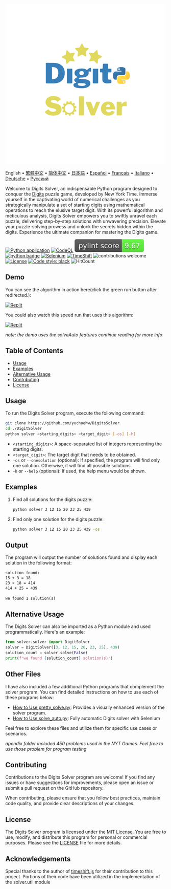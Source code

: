 <p align="center">
    <picture>
      <img 
        src="https://raw.githubusercontent.com/yuchuehw/DigitsSolver/main/new_logo.png" 
        alt="Digits Solver icon"
        width="500"
       />
    </picture>
<p>

English
 • [繁體中文](readme/README_zh-TW.md)
 • [简体中文](readme/README_zh-CN.md)
 • [日本語](readme/README_ja.md)
 • [Español](readme/README_es.md)
 • [Français](readme/README_fr.md)
 • [Italiano](readme/README_it.md)
 • [Deutsche](readme/README_de.md)
 • [Русский](readme/README_ru.md)

Welcome to Digits Solver, an indispensable Python program designed to conquer the [Digits](https://www.nytimes.com/games/digits) puzzle game, developed by New York Time. Immerse yourself in the captivating world of numerical challenges as you strategically manipulate a set of starting digits using mathematical operations to reach the elusive target digit. With its powerful algorithm and meticulous analysis, Digits Solver empowers you to swiftly unravel each puzzle, delivering step-by-step solutions with unwavering precision. Elevate your puzzle-solving prowess and unlock the secrets hidden within the digits. Experience the ultimate companion for mastering the Digits game.

[![Python application](actions/workflows/python-app.yml/badge.svg)](actions/workflows/python-app.yml)
[![CodeQL](actions/workflows/github-code-scanning/codeql/badge.svg)](actions/workflows/github-code-scanning/codeql)
[![PyLint Score](https://raw.githubusercontent.com/yuchuehw/DigitsSolver/main/pylint_badge.svg)](pylint.out)
<br>
[![python badge](https://img.shields.io/badge/Python-3776AB?style=flat&for-the-badge&logo=python&logoColor=white)](https://www.python.org/)
[![Selenium](https://img.shields.io/badge/Selenium-grey.svg?style=flat&logo=selenium)](https://www.selenium.dev/)
[![TimeShift](https://img.shields.io/badge/TimeShift.js-grey.svg?style=flat&logo=javascript)](https://github.com/plaa/TimeShift-js)
![contributions welcome](https://img.shields.io/badge/contributions-welcome-brightgreen.svg?style=flat&color=pink)
[![License](https://img.shields.io/github/license/yuchuehw/DigitsSolver?style=flat&color=yellow)](LICENSE.md)
[![Code style: black](https://img.shields.io/badge/code%20style-black-000000.svg)](https://github.com/psf/black)
![HitCount](https://hits.dwyl.com/yuchuehw/DigitsSolver.svg?style=flat)

## Demo
You can see the algorithm in action here(click the green run button after redirected.):

[![Replit](https://img.shields.io/badge/DEMO-REPL.IT-purple.svg?style=flat&logo=replit)](https://replit.com/@yuchuehw/DigitsSolver)

You could also watch this speed run that uses this algorithm:

[![Replit](https://img.shields.io/badge/DEMO-YOUTUBE-purple.svg?style=flat&logo=youtube)](https://www.youtube.com/watch?v=se2OdZnEHHA)

*note: the demo uses the solveAuto features continue reading for more info*
## Table of Contents
- [Usage](#usage)
- [Examples](#examples)
- [Alternative Usage](#alternative-usage)
- [Contributing](#contributing)
- [License](#license)


## Usage

To run the Digits Solver program, execute the following command:

```bash
git clone https://github.com/yuchuehw/DigitsSolver
cd ./DigitSolver
python solver <starting_digits> <target_digit> [-os] [-h]
```

- `<starting_digits>`: A space-separated list of integers representing the starting digits.
- `<target_digit>`: The target digit that needs to be obtained.
- `-os` or `--onesolution` (optional): If specified, the program will find only one solution. Otherwise, it will find all possible solutions.
- -`h` or `--help` (optional): If used, the help menu would be shown.

## Examples

1. Find all solutions for the digits puzzle:
   ```bash
   python solver 3 12 15 20 23 25 439
   ```

2. Find only one solution for the digits puzzle:
   ```bash
   python solver 3 12 15 20 23 25 439 -os
   ```

## Output

The program will output the number of solutions found and display each solution in the following format:

```
solution found:
15 + 3 = 18
23 × 18 = 414
414 + 25 = 439

we found 1 solution(s)
```

## Alternative Usage
The Digits Solver can also be imported as a Python module and used programmatically. Here's an example:
```python
from solver.solver import DigitSolver
solver = DigitSolver([3, 12, 15, 20, 23, 25], 439)
solution_count = solver.solve(False)
print(f"we found {solution_count} solution(s)")
```
## Other Files

I have also included a few additional Python programs that complement the solver program. You can find detailed instructions on how to use each of these programs below:

- [How to Use pretty_solve.py](reference/prettySolve.md): Provides a visually enhanced version of the solver program.
- [How to Use solve_auto.py](reference/solveAuto.md): Fully automatic Digits solver with Selenium

Feel free to explore these files and utilize them for specific use cases or scenarios.

*apendix folder included 450 problems used in the NYT Games. Feel free to use those problem for program testing*

## Contributing

Contributions to the Digits Solver program are welcome! If you find any issues or have suggestions for improvements, please open an issue or submit a pull request on the GitHub repository.

When contributing, please ensure that you follow best practices, maintain code quality, and provide clear descriptions of your changes.


## License

The Digits Solver program is licensed under the [MIT License](https://choosealicense.com/licenses/mit/). You are free to use, modify, and distribute this program for personal or commercial purposes. Please see the [LICENSE](LICENSE.md) file for more details.

## Acknowledgements

Special thanks to the author of [timeshift.js](https://github.com/plaa/TimeShift-js) for their contribution to this project. Portions of their code have been utilized in the implementation of the solver.util module
